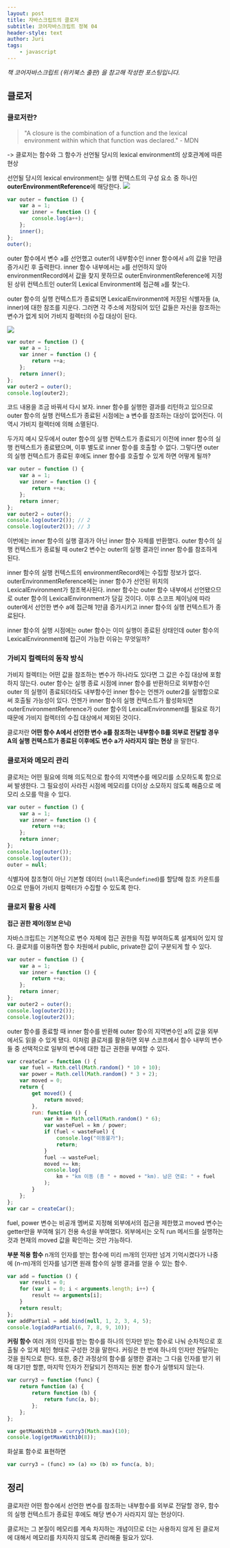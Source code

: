 ```yaml
---
layout: post
title: 자바스크립트의 클로저
subtitle: 코어자바스크립트 정복 04
header-style: text
author: Juri
tags:
    - javascript
---
```


_책 코어자바스크립트 (위키북스 출판) 을 참고해 작성한 포스팅입니다._

## 클로저

### 클로저란?

> "A closure is the combination of a function and the lexical environment within which that function was declared." - MDN

-> 클로저는 함수와 그 함수가 선언될 당시의 lexical environment의 상호관계에 따른 현상

선언될 당시의 lexical environment는 실행 컨텍스트의 구성 요소 중 하나인 **outerEnvironmentReference**에 해당한다.
![](/img/in-post/executioncontext.jpg)

```js
var outer = function () {
    var a = 1;
    var inner = function () {
        console.log(a++);
    };
    inner();
};
outer();
```

outer 함수에서 변수 `a`를 선언했고 outer의 내부함수인 inner 함수에서 `a`의 값을 1만큼 증가시킨 후 출력한다. inner 함수 내부에서는 `a`를 선언하지 않아 environmentRecord에서 값을 찾지 못하므로 outerEnvironmentReference에 지정된 상위 컨텍스트인 outer의 Lexical Environment에 접근해 `a`를 찾는다.

outer 함수의 실행 컨텍스트가 종료되면 LexicalEnvironment에 저장된 식별자들 (a, inner)에 대한 참조를 지운다. 그러면 각 주소에 저장되어 있던 값들은 자신을 참조하는 변수가 없게 되어 가비지 컬렉터의 수집 대상이 된다.

![](/img/in-post/closure1.jpg)

```js
var outer = function () {
    var a = 1;
    var inner = function () {
        return ++a;
    };
    return inner();
};
var outer2 = outer();
console.log(outer2);
```

코드 내용을 조금 바꿔서 다시 보자. inner 함수를 실행한 결과를 리턴하고 있으므로 outer 함수의 실행 컨텍스트가 종료된 시점에는 a 변수를 참조하는 대상이 없어진다. 이 역시 가비지 컬렉터에 의해 소멸된다.

두가지 예시 모두에서 outer 함수의 실행 컨텍스트가 종료되기 이전에 inner 함수의 실행 컨텍스트가 종료됐으며, 이후 별도로 inner 함수를 호출할 수 없다. 그렇다면 outer의 실행 컨텍스트가 종료된 후에도 inner 함수를 호출할 수 있게 하면 어떻게 될까?

```js
var outer = function () {
    var a = 1;
    var inner = function () {
        return ++a;
    };
    return inner;
};
var outer2 = outer();
console.log(outer2()); // 2
console.log(outer2()); // 3
```

이번에는 inner 함수의 실행 결과가 아닌 inner 함수 자체를 반환했다. outer 함수의 실행 컨텍스트가 종료될 때 outer2 변수는 outer의 실행 결과인 inner 함수를 참조하게 된다.

inner 함수의 실행 컨텍스트의 environmentRecord에는 수집할 정보가 없다. outerEnvironmentReference에는 inner 함수가 선언된 위치의 LexicalEnvironment가 참조복사된다. inner 함수는 outer 함수 내부에서 선언됐으므로 outer 함수의 LexicalEnvironment가 담길 것이다. 이후 스코프 체이닝에 따라 outer에서 선언한 변수 a에 접근해 1만큼 증가시키고 inner 함수의 실행 컨텍스트가 종료된다.

inner 함수의 실행 시점에는 outer 함수는 이미 실행이 종료된 상태인데 outer 함수의 LexicalEnvironment에 접근이 가능한 이유는 무엇일까?

### 가비지 컬렉터의 동작 방식

가비지 컬렉터는 어떤 값을 참조하는 변수가 하나라도 있다면 그 값은 수집 대상에 포함하지 않는다.
outer 함수는 실행 종료 시점에 inner 함수를 반환하므로 외부함수인 outer 의 실행이 종료되더라도 내부함수인 inner 함수는 언젠가 outer2를 실행함으로써 호출될 가능성이 있다. 언젠가 inner 함수의 실행 컨텍스트가 활성화되면 outerEnvironmentReference가 outer 함수의 LexicalEnvironment를 필요로 하기때문에 가비지 컬렉터의 수집 대상에서 제외된 것이다.

클로저란 **어떤 함수 A에서 선언한 변수 a를 참조하는 내부함수 B를 외부로 전달할 경우 A의 실행 컨텍스트가 종료된 이후에도 변수 a가 사라지지 않는 현상** 을 말한다.

### 클로저와 메모리 관리

클로저는 어떤 필요에 의해 의도적으로 함수의 지역변수를 메모리를 소모하도록 함으로써 발생한다. 그 필요성이 사라진 시점에 메모리를 더이상 소모하지 않도록 해줌으로 메모리 소모를 막을 수 있다.

```js
var outer = function () {
    var a = 1;
    var inner = function () {
        return ++a;
    };
    return inner;
};
console.log(outer());
console.log(outer());
outer = null;
```

식별자에 참조형이 아닌 기본형 데이터 (`null`혹은`undefined`)를 할당해 참조 카운트를 0으로 만들어 가비지 컬렉터가 수집할 수 있도록 한다.

### 클로저 활용 사례

**접근 권한 제어(정보 은닉)**

자바스크립트는 기본적으로 변수 자체에 접근 권한을 직접 부여하도록 설계되어 있지 않다. 클로저를 이용하면 함수 차원에서 public, private한 값이 구분되게 할 수 있다.

```js
var outer = function () {
    var a = 1;
    var inner = function () {
        return ++a;
    };
    return inner;
};
var outer2 = outer();
console.log(outer2());
console.log(outer2());
```

outer 함수를 종료할 때 inner 함수를 반환해 outer 함수의 지역변수인 a의 값을 외부에서도 읽을 수 있게 됐다. 이처럼 클로저를 활용하면 외부 스코프에서 함수 내부의 변수들 중 선택적으로 일부의 변수에 대한 접근 권한을 부여할 수 있다.

```js
var createCar = function () {
    var fuel = Math.cell(Math.random() * 10 + 10);
    var power = Math.cell(Math.random() * 3 + 2);
    var moved = 0;
    return {
        get moved() {
            return moved;
        },
        run: function () {
            var km = Math.cell(Math.random() * 6);
            var wasteFuel = km / power;
            if (fuel < wasteFuel) {
                console.log("이동불가");
                return;
            }
            fuel -= wasteFuel;
            moved += km;
            console.log(
                km + "km 이동 (총 " + moved + "km). 남은 연료: " + fuel
            );
        }
    };
};
var car = createCar();
```

fuel, power 변수는 비공개 멤버로 지정해 외부에서의 접근을 제한했고 moved 변수는 getter만을 부여해 읽기 전용 속성을 부여했다.
외부에서는 오직 run 메서드를 실행하는 것과 현재의 moved 값을 확인하는 것만 가능하다.

**부분 적용 함수**
n개의 인자를 받는 함수에 미리 m개의 인자만 넘겨 기억시켰다가 나중에 (n-m)개의 인자를 넘기면 원래 함수의 실행 결과를 얻을 수 있는 함수.

```js
var add = function () {
    var result = 0;
    for (var i = 0; i < arguments.length; i++) {
        result += arguments[i];
    }
    return result;
};
var addPartial = add.bind(null, 1, 2, 3, 4, 5);
console.log(addPartial(6, 7, 8, 9, 10));
```

**커링 함수**
여러 개의 인자를 받는 함수를 하나의 인자만 받는 함수로 나눠 순차적으로 호출될 수 있게 체인 형태로 구성한 것을 말한다. 커링은 한 번에 하나의 인자만 전달하는 것을 원칙으로 한다. 또한, 중간 과정상의 함수를 실행한 결과는 그 다음 인자를 받기 위해 대기만 할뿐, 마지막 인자가 전달되기 전까지는 원본 함수가 실행되지 않는다.

```js
var curry3 = function (func) {
    return function (a) {
        return function (b) {
            return func(a, b);
        };
    };
};

var getMaxWith10 = curry3(Math.max)(10);
console.log(getMaxWith10(8));
```

화살표 함수로 표현하면

```js
var curry3 = (func) => (a) => (b) => func(a, b);
```

## 정리

클로저란 어떤 함수에서 선언한 변수를 참조하는 내부함수를 외부로 전달할 경우, 함수의 실행 컨텍스트가 종료된 후에도 해당 변수가 사라지지 않는 현상이다.

클로저는 그 본질이 메모리를 계속 차지하는 개념이므로 더는 사용하지 않게 된 클로저에 대해서 메모리를 차지하지 않도록 관리해줄 필요가 있다.
